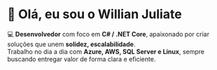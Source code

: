# 👋 Olá, eu sou o Willian Juliate

💻 **Desenvolvedor** com foco em **C# / .NET Core**, apaixonado por criar soluções que unem **solidez, escalabilidade**.  
Trabalho no dia a dia com **Azure, AWS, SQL Server e Linux**, sempre buscando entregar valor de forma clara e eficiente. 
